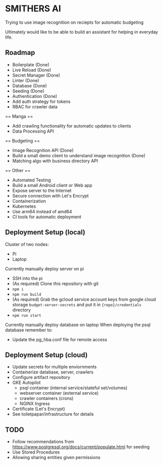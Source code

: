 # SMITHERS AI
Trying to use image recognition on reciepts for automatic budgeting

Ultimately would like to be able to build an assistant for helping in everyday life.

## Roadmap
* Boilerplate (Done)
* Live Reload (Done)
* Secret Manager (Done)
* Linter (Done)
* Database (Done)
* Seeding (Done)
* Authentication (Done)
* Add auth strategy for tokens 
* RBAC for crawler data

== Manga ==
* Add crawling functionality for automatic updates to clients
* Data Processing API

== Budgeting ==
* Image Recognition API (Done)
* Build a small demo client to understand image recognition (Done)
* Matching algo with business directory API

== Other ==
* Automated Testing
* Build a small Android client or Web app
* Expose server to the Internet
* Secure connection with Let's Encrypt
* Containerization
* Kubernetes
* Use arm64 instead of amd64
* CI tools for automatic deployment

## Deployment Setup (local)
Cluster of two nodes:
* Pi
* Laptop

Currently manually deploy server on pi
* SSH into the pi
* (As required) Clone this repository with git
* `npm i`
* `npm run build`
* (As required) Grab the gcloud service account keys from google cloud storage `budget-server-secrets` and put it in `{repo}/credentials` directory
* `npm run start`

Currently manually deploy database on laptop
When deploying the psql database remember to:
* Update the pg_hba.conf file for remote access

## Deployment Setup (cloud)
* Update secrets for multiple enviornments
* Containerize database, server, crawlers
* Configure artifact repository
* GKE Autopilot
  * psql container (internal service/stateful set/volumes)
  * webserver container (external service)
  * crawler containers (crons)
  * NGINX Ingress
* Certificate (Let's Encrypt)
* See toiletpapar/infrastructure for details

## TODO
* Follow recommendations from https://www.postgresql.org/docs/current/populate.html for seeding
* Use Stored Procedures
* Allowing sharing entities given permissions